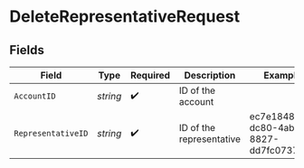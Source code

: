 # DeleteRepresentativeRequest


## Fields

| Field                                | Type                                 | Required                             | Description                          | Example                              |
| ------------------------------------ | ------------------------------------ | ------------------------------------ | ------------------------------------ | ------------------------------------ |
| `AccountID`                          | *string*                             | :heavy_check_mark:                   | ID of the account                    |                                      |
| `RepresentativeID`                   | *string*                             | :heavy_check_mark:                   | ID of the representative             | ec7e1848-dc80-4ab0-8827-dd7fc0737b43 |
